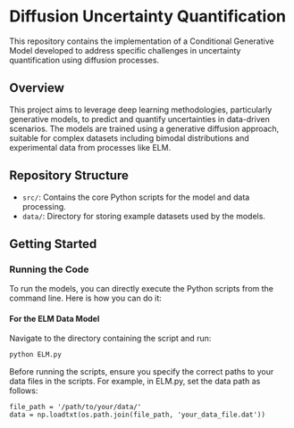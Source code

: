 # Diffusion Uncertainty Quantification

This repository contains the implementation of a Conditional Generative Model developed to address specific challenges in uncertainty quantification using diffusion processes.

## Overview

This project aims to leverage deep learning methodologies, particularly generative models, to predict and quantify uncertainties in data-driven scenarios. The models are trained using a generative diffusion approach, suitable for complex datasets including bimodal distributions and experimental data from processes like ELM.

## Repository Structure

- `src/`: Contains the core Python scripts for the model and data processing.
- `data/`: Directory for storing example datasets used by the models.

## Getting Started

### Running the Code

To run the models, you can directly execute the Python scripts from the command line. Here is how you can do it:

#### For the ELM Data Model
Navigate to the directory containing the script and run:
```bash
python ELM.py
```

Before running the scripts, ensure you specify the correct paths to your data files in the scripts. For example, in ELM.py, set the data path as follows:

```
file_path = '/path/to/your/data/'
data = np.loadtxt(os.path.join(file_path, 'your_data_file.dat'))
```


